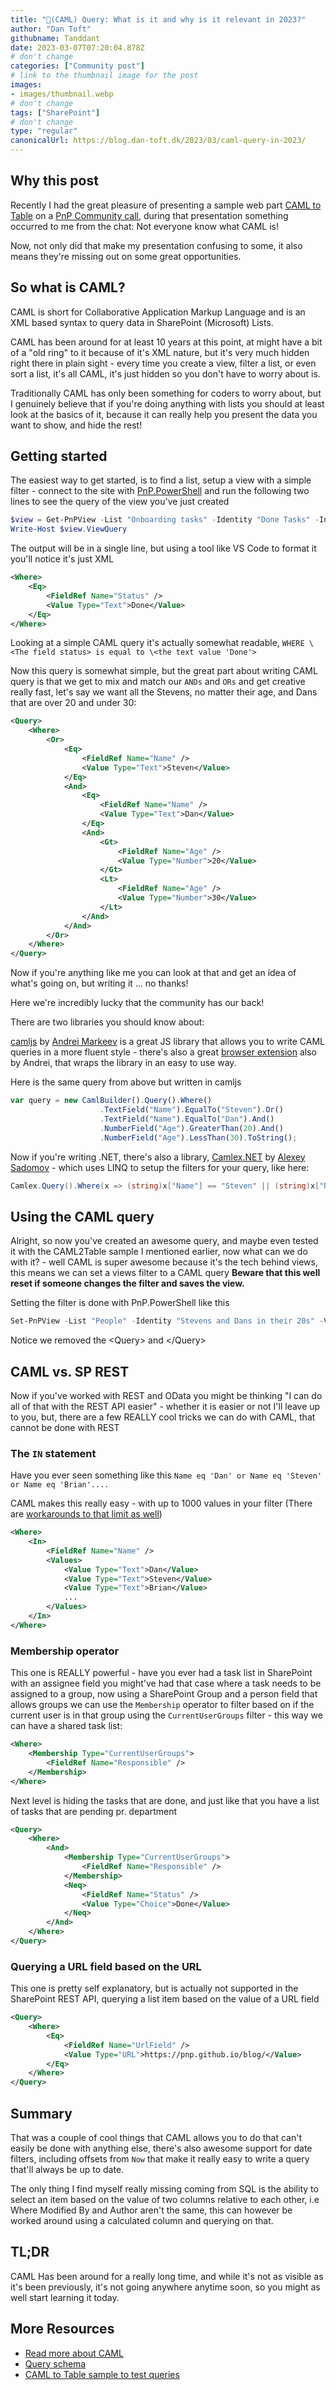 ```yaml
---
title: "🐫(CAML) Query: What is it and why is it relevant in 2023?"
author: "Dan Toft"
githubname: Tanddant
date: 2023-03-07T07:20:04.878Z
# don't change
categories: ["Community post"]
# link to the thumbnail image for the post
images:
- images/thumbnail.webp
# don't change
tags: ["SharePoint"]
# don't change
type: "regular"
canonicalUrl: https://blog.dan-toft.dk/2023/03/caml-query-in-2023/
---
```


## Why this post

Recently I had the great pleasure of presenting a sample web part [CAML to Table](https://github.com/pnp/sp-dev-fx-webparts/tree/main/samples/react-caml2table) on a [PnP Community call](https://www.youtube.com/watch?v=SPJiV5CbRUc), during that presentation something occurred to me from the chat: Not everyone know what CAML is!

Now, not only did that make my presentation confusing to some, it also means they're missing out on some great opportunities.

## So what is CAML?

CAML is short for Collaborative Application Markup Language and is an XML based syntax to query data in SharePoint (Microsoft) Lists.

CAML has been around for at least 10 years at this point, at might have a bit of a "old ring" to it because of it's XML nature, but it's very much hidden right there in plain sight - every time you create a view, filter a list, or even sort a list, it's all CAML, it's just hidden so you don't have to worry about is.

Traditionally CAML has only been something for coders to worry about, but I genuinely believe that if you're doing anything with lists you should at least look at the basics of it, because it can really help you present the data you want to show, and hide the rest!

## Getting started

The easiest way to get started, is to find a list, setup a view with a simple filter - connect to the site with [PnP.PowerShell](https://pnp.github.io/powershell/) and run the following two lines to see the query of the view you've just created

``` PowerShell
$view = Get-PnPView -List "Onboarding tasks" -Identity "Done Tasks" -Includes ViewQuery
Write-Host $view.ViewQuery
```

The output will be in a single line, but using a tool like VS Code to format it you'll notice it's just XML

```XML
<Where>
    <Eq>
        <FieldRef Name="Status" />
        <Value Type="Text">Done</Value>
    </Eq>
</Where>
```

Looking at a simple CAML query it's actually somewhat readable, `WHERE \<The field status> is equal to \<the text value 'Done'>`

Now this query is somewhat simple, but the great part about writing CAML query is that we get to mix and match our `ANDs` and `ORs` and get creative really fast, let's say we want all the Stevens, no matter their age, and Dans that are over 20 and under 30:

```XML
<Query>
    <Where>
        <Or>
            <Eq>
                <FieldRef Name="Name" />
                <Value Type="Text">Steven</Value>
            </Eq>
            <And>
                <Eq>
                    <FieldRef Name="Name" />
                    <Value Type="Text">Dan</Value>
                </Eq>
                <And>
                    <Gt>
                        <FieldRef Name="Age" />
                        <Value Type="Number">20</Value>
                    </Gt>
                    <Lt>
                        <FieldRef Name="Age" />
                        <Value Type="Number">30</Value>
                    </Lt>
                </And>
            </And>
        </Or>
    </Where>
</Query>
```

Now if you're anything like me you can look at that and get an idea of what's going on, but writing it ... no thanks!

Here we're incredibly lucky that the community has our back!

There are two libraries you should know about:

[camljs](https://www.npmjs.com/package/camljs) by [Andrei Markeev](https://twitter.com/amarkeev) is a great JS library that allows you to write CAML queries in a more fluent style - there's also a great [browser extension](https://chrome.google.com/webstore/detail/camljs-console/ohjcpmdjfihchfhkmimcbklhjdphoeac) also by Andrei, that wraps the library in an easy to use way.

Here is the same query from above but written in camljs

```JavaScript
var query = new CamlBuilder().Query().Where()
                    .TextField("Name").EqualTo("Steven").Or()
                    .TextField("Name").EqualTo("Dan").And()
                    .NumberField("Age").GreaterThan(20).And()
                    .NumberField("Age").LessThan(30).ToString();
```

Now if you're writing .NET, there's also a library, [Camlex.NET](https://github.com/sadomovalex/camlex) by [Alexey Sadomov](https://twitter.com/sadomovalex) - which uses LINQ to setup the filters for your query, like here:

```C#
Camlex.Query().Where(x => (string)x["Name"] == "Steven" || (string)x["Name"] == "Dan" && ((double)x["Age"] > 20,0 && (double)x["Age"] < 30,0))
```

## Using the CAML query

Alright, so now you've created an awesome query, and maybe even tested it with the CAML2Table sample I mentioned earlier, now what can we do with it? - well CAML is super awesome because it's the tech behind views, this means we can set a views filter to a CAML query **Beware that this well reset if someone changes the filter and saves the view.**

Setting the filter is done with PnP.PowerShell like this

```PowerShell
Set-PnPView -List "People" -Identity "Stevens and Dans in their 20s" -Values @{ViewQuery = "<Where><Or><Eq><FieldRef Name='Name' /><Value Type='Text'>Steven</Value></Eq><And><Eq><FieldRef Name='Name' /><Value Type='Text'>Dan</Value></Eq><And><Gt><FieldRef Name='Age' /><Value Type='Number'>20</Value></Gt><Lt><FieldRef Name='Age' /><Value Type='Number'>30</Value></Lt></And></And></Or></Where>"}
```

Notice we removed the \<Query> and \</Query>

## CAML vs. SP REST

Now if you've worked with REST and OData you might be thinking "I can do all of that with the REST API easier" - whether it is easier or not I'll leave up to you, but, there are a few REALLY cool tricks we can do with CAML, that cannot be done with REST

### The `IN` statement

Have you ever seen something like this `Name eq 'Dan' or Name eq 'Steven' or Name eq 'Brian'....`

CAML makes this really easy - with up to 1000 values in your filter (There are [workarounds to that limit as well](https://sharepoint.stackexchange.com/questions/80210/caml-query-limitation-of-values-in-in-operator))

```XML
<Where>
    <In>
        <FieldRef Name="Name" />
        <Values>
            <Value Type="Text">Dan</Value>
            <Value Type="Text">Steven</Value>
            <Value Type="Text">Brian</Value>
            ...
        </Values>
    </In>
</Where>
 ```

### Membership operator

This one is REALLY powerful - have you ever had a task list in SharePoint with an assignee field you might've had that case where a task needs to be assigned to a group, now using a SharePoint Group and a person field that allows groups we can use the `Membership` operator to filter based on if the current user is in that group using the `CurrentUserGroups` filter - this way we can have a shared task list:

```XML
<Where>
    <Membership Type="CurrentUserGroups">
        <FieldRef Name="Responsible" />
    </Membership>
</Where>
```

Next level is hiding the tasks that are done, and just like that you have a list of tasks that are pending pr. department

```XML
<Query>
    <Where>
        <And>
            <Membership Type="CurrentUserGroups">
                <FieldRef Name="Responsible" />
            </Membership>
            <Neq>
                <FieldRef Name="Status" />
                <Value Type="Choice">Done</Value>
            </Neq>
        </And>
    </Where>
</Query>
```

### Querying a URL field based on the URL

This one is pretty self explanatory, but is actually not supported in the SharePoint REST API, querying a list item based on the value of a URL field

```XML
<Query>
    <Where>
        <Eq>
            <FieldRef Name="UrlField" />
            <Value Type="URL">https://pnp.github.io/blog/</Value>
        </Eq>
    </Where>
</Query>
```

## Summary

That was a couple of cool things that CAML allows you to do that can't easily be done with anything else, there's also awesome support for date filters, including offsets from `Now` that make it really easy to write a query that'll always be up to date.

The only thing I find myself really missing coming from SQL is the ability to select an item based on the value of two columns relative to each other, i.e Where Modified By and Author aren't the same, this can however be worked around using a calculated column and querying on that.

## TL;DR

CAML Has been around for a really long time, and while it's not as visible as it's been previously, it's not going anywhere anytime soon, so you might as well start learning it today.

## More Resources

* [Read more about CAML](https://learn.microsoft.com/sharepoint/dev/schema/collaborative-application-markup-language-caml-schemas)
* [Query schema](https://learn.microsoft.com/sharepoint/dev/schema/query-schema)
* [CAML to Table sample to test queries](https://github.com/pnp/sp-dev-fx-webparts/tree/main/samples/react-caml2table)
